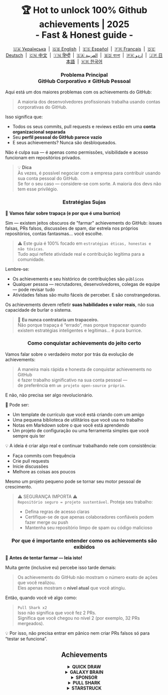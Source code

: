 <h1 align="center">
   🏆 Hot to unlock 100% Github achievements | 2025<br/>
   - Fast & Honest guide -
</h1>

<div align="center">
  <a href="README_UA.md">🇺🇦 Українська</a> &nbsp;|&nbsp;
  <a href="../README.md">🇬🇧 English</a> &nbsp;|&nbsp;
  <a href="README_ES.md">🇪🇸 Español</a> &nbsp;|&nbsp;
  <a href="README_FR.md">🇫🇷 Français</a> &nbsp;|&nbsp;
  <a href="README_DE.md">🇩🇪 Deutsch</a> &nbsp;|&nbsp;
  <a href="README_ZH.md">🇨🇳 中文</a> &nbsp;|&nbsp;
  <a href="README_HI.md">🇮🇳 हिन्दी</a> &nbsp;|&nbsp;
  <a href="README_AR.md">🇸🇦 العربية</a> &nbsp;|&nbsp;
  <a href="README_BN.md">🇧🇩 বাংলা</a> &nbsp;|&nbsp;
  <a href="README_UR.md">🇵🇰 اردو</a> &nbsp;|&nbsp;
  <a href="README_JP.md">🇯🇵 日本語</a> &nbsp;|&nbsp;
  <a href="README_KO.md">🇰🇷 한국어</a>
</div>
<h3 align="center">
   Problema Principal<br/>
   GitHub Corporativo ≠ GitHub Pessoal
</h3>

Aqui está um dos maiores problemas com os achievements do GitHub:

> A maioria dos desenvolvedores profissionais trabalha usando contas corporativas do GitHub.

Isso significa que:
- Todos os seus commits, pull requests e reviews estão em uma **conta organizacional separada**
- Seu **perfil pessoal do GitHub parece vazio**
- E seus achievements? Nunca são desbloqueados.

Não é culpa sua — é apenas como permissões, visibilidade e acesso funcionam em repositórios privados.

> 💡 **Dica**  
> Às vezes, é possível negociar com a empresa para contribuir usando sua conta pessoal do GitHub.  
> Se for o seu caso — considere-se com sorte. A maioria dos devs não tem esse privilégio.

<h3 align="center">Estratégias Sujas</h3>

🚫 <b>Vamos falar sobre trapaça (e por que é uma burrice)</b>

Sim — existem jeitos obscuros de "farmar" achievements do GitHub: issues falsas, PRs falsos, discussões de spam, dar estrela nos próprios repositórios, contas fantasmas… você escolhe.

> ⚠️ Este guia é 100% focado em <code>estratégias éticas, honestas e não tóxicas</code>.  
> Tudo aqui reflete atividade real e contribuição legítima para a comunidade.

Lembre-se:
- Os achievements e seu histórico de contribuições são <code>públicos</code>
- Qualquer pessoa — recrutadores, desenvolvedores, colegas de equipe — pode revisar tudo
- Atividades falsas são muito fáceis de perceber. E são constrangedoras.

Os achievements devem refletir <strong>suas habilidades e valor reais</strong>, não sua capacidade de burlar o sistema.

> 💬 <strong>Eu nunca contrataria um trapaceiro.</strong><br>
> Não porque trapaça é “errado”, mas porque trapacear quando existem estratégias inteligentes e legítimas… é pura burrice.

<h3 align="center">Como conquistar achievements do jeito certo</h3>

Vamos falar sobre o verdadeiro motor por trás da evolução de achievements:

> A maneira mais rápida e honesta de conquistar achievements no GitHub  
> é fazer trabalho significativo na sua conta pessoal —  
> de preferência em <code>um projeto open-source próprio</code>.

E não, não precisa ser algo revolucionário.

🎯 Pode ser:
- Um template de currículo que você está criando com um amigo
- Uma pequena biblioteca de utilitários que você usa no trabalho
- Notas em Markdown sobre o que você está aprendendo
- Um projeto de configuração ou uma ferramenta simples que você sempre quis ter

💡 A ideia é criar algo real e continuar trabalhando nele com consistência:
* Faça commits com frequência
* Crie pull requests
* Inicie discussões
* Melhore as coisas aos poucos

Mesmo um projeto pequeno pode se tornar seu motor pessoal de crescimento.

> ⚠️ SEGURANÇA IMPORTA ⚠️  
> <code>Repositório seguro = projeto sustentável</code>. Proteja seu trabalho:
> * Defina regras de acesso claras
> * Certifique-se de que apenas colaboradores confiáveis podem fazer merge ou push
> * Mantenha seu repositório limpo de spam ou código malicioso

<h3 align="center">Por que é importante entender como os achievements são exibidos</h3>

🧠 <b>Antes de tentar farmar — leia isto!</b>

Muita gente (inclusive eu) percebe isso tarde demais:

> Os achievements do GitHub não mostram o número exato de ações que você realizou.  
> Eles apenas mostram o <strong>nível atual</strong> que você atingiu.

Então, quando você vê algo como:

> <code>Pull Shark x2</code>  
> Isso não significa que você fez 2 PRs.  
> Significa que você chegou no nível 2 (por exemplo, 32 PRs mergeados).

💡 Por isso, não precisa entrar em pânico nem criar PRs falsos só para “testar se funciona”.

<h2 align="center">Achievements</h2>

<details>
    <summary align="center"><b>QUICK DRAW</b></summary>
<blockquote>Feche uma issue ou PR em até 5 minutos após criá-la.</blockquote>
<div align="center">
    <img src="../badges/quick-draw.png" alt="QuickDraw" width="140">
</div>

Vamos ser honestos — esse aqui é mais uma piada do que um feito 😅  
É tão fácil de conseguir que quase não conta… mas ei, ainda é um badge no seu perfil!

<ol>
    <li>Crie um pull request</li>
    <li>Feche-o imediatamente</li>
</ol>

<blockquote>
   <b>⚠️ Não precisa criar PRs falsos. ⚠️</b><br/>
   Basta fechar e reabrir qualquer PR real durante o trabalho — isso também conta.
</blockquote>
</details>

<details>
    <summary align="center"><b>GALAXY BRAIN</b></summary>
<blockquote>Tenha sua resposta marcada como aceita em uma GitHub Discussion.</blockquote>
<div align="center">
    <img src="../badges/galaxy-brain.png" alt="Galaxy Brain">
</div>

O Galaxy Brain recompensa pessoas que dão <strong>respostas realmente úteis</strong> em Discussões.  
Se o autor do tópico marcar sua resposta como aceita — o badge é seu.

Você pode totalmente farmar esse achievement no seu próprio repositório open-source.  
E mais do que legítimo — isso é uma <strong>boa prática</strong> para qualquer equipe.

Você vai aprender como:
<ul>
    <li>Manter a comunicação estruturada e fácil de encontrar</li>
    <li>Guardar decisões importantes de forma rastreável</li>
    <li>Manter sua equipe alinhada e ciente das conversas-chave</li>
</ul>

🚀 Houston, temos um problema! 🚀  
Mesmo que sua resposta seja correta e resolva o problema — raramente alguém a marca como aceita.  
Lembretes são ignorados, e você é deixado no vácuo. Cruel, mas real.

Em vez de depender de desconhecidos, tente isso:
> Farme Galaxy Brain em um <strong>ambiente controlado</strong>:
* Junte-se a amigos ou colegas
* Responda perguntas reais deles
* Peça que eles marquem sua resposta como aceita, se ela ajudou

`🧩 Estratégia 1: Resolva o problema de um amigo`

<ol>
    <li>Encontre repositórios públicos relacionados à sua stack</li>
    <li>Verifique se as Discussões estão ativadas</li>
    <li>Quando alguém próximo te perguntar algo que você sabe — ajude</li>
    <li>Depois disso, faça o seguinte:
         <ul>
            <li>Peça para essa pessoa abrir uma Discussion com um breve contexto que você forneceu</li>
            <li>Responda lá com a mesma explicação</li>
            <li>Peça que ela marque sua resposta como aceita</li>
         </ul>
    </li>
</ol>

✅ Essa estratégia é honesta, útil, e cria recursos duradouros para a comunidade.

`🛠️ Estratégia 2: Use Discussões no seu próprio repositório`

Se você mantém um projeto open-source, <code>mova discussões importantes para o GitHub Discussions</code>.

1. Ative Discussions nas configurações do repositório
2. Sempre que surgir uma decisão ou debate — abra um tópico público
3. Dê respostas claras e construtivas que ajudem na decisão
4. Se outra pessoa iniciar o tópico — ela poderá marcar sua resposta como aceita

✅ Essa estratégia:
- Constrói um histórico transparente de decisões
- Mostra liderança e iniciativa
- Mantém a equipe alinhada
- E sim — te dá o badge!
</details>

<details>
    <summary align="center"><b>SPONSOR</b></summary>
<blockquote>🐺 Jogue uma moeda para o seu bruxo</blockquote>
<div align="center">
    <img src="../badges/sponsor.png" alt="Sponsor" width="140">
</div>

Apoie financeiramente um desenvolvedor ou projeto open-source via GitHub Sponsors.

<div align="center">
   <br/>
   Para ganhar esse badge, basta doar para qualquer iniciativa open-source.<br/>
   Pode ser uma ferramenta que você usa todos os dias.<br/>
   Pode ser um repositório que salvou seu final de semana.<br/>
   Ou talvez seja um dev que você realmente admira.<br/>
   <br/>
</div>

💡 Mesmo uma pequena doação faz uma grande diferença. Ela demonstra gratidão, respeito e mantém o espírito do open-source vivo.

> ❤️ Se este guia te ajudou — sinta-se à vontade para `patrocinar este repositório`.  
> É a melhor forma de dizer “obrigado” pelo esforço.
</details>

<details>
    <summary align="center"><b>PULL SHARK</b></summary>
<blockquote>Tenha seu pull request mergeado por outra pessoa.</blockquote>
<div align="center">
    <img src="../badges/pull-shark.png" alt="Pull Shark">
</div>

A forma mais fácil de começar é trabalhar em um projeto open-source próprio — algo que já falamos acima.  
Basta criar pull requests reais e úteis e pedir para seus colaboradores revisarem e fazerem o merge.

⭐ Esse é o achievement que mais <strong>impulsiona suas habilidades</strong> no GitHub — ele te força a escrever código limpo, testável e fácil de revisar.

> 💡 **Dica 0: Faça PRs pequenos e atômicos**  
Muitos iniciantes caem na armadilha dos “mega PRs”: colocando tudo em um único pull request gigante.  
Mas para conquistar o Pull Shark (e evoluir como dev), você precisa escrever PRs pequenos e objetivos:  
<code>bem definidos, fáceis de ler, revisar e testar</code>.  
Não é só pelo badge — <strong>é como os profissionais trabalham</strong>.

> 🤝 **Dica 1: Conquiste “Pair Extraordinaire” ao mesmo tempo**  
> Faça pair programming com um colega. Codem juntos, revisem código um do outro.  
> Use a tag <code>Co-authored-by:</code> para mostrar o esforço colaborativo.  
> Assim vocês progridem em dois achievements de uma vez — jogada inteligente!

> 🎯 **Dica 2: Dê YOLOs de presente**  
> Se você criou um PR pequeno e seguro — deixe seu colega fazer o merge <em>sem review</em>, para que ele desbloqueie o badge YOLO.  
> Você entrega valor, ele ganha um achievement. <code>ganha-ganha</code>!
</details>

<details>
    <summary align="center"><b>STARSTRUCK</b></summary>
<blockquote>Crie um repositório que receba um grande número de estrelas.</blockquote>
<div align="center">
    <img src="../badges/starstruck.png" alt="Starstruck">
</div>

Este é um dos achievements mais difíceis e respeitados no GitHub.  
Ele reflete seu impacto real na comunidade e não pode ser conquistado com ações rotineiras.  
Recrutadores e devs levam isso a sério.

Não há checklist ou atalho para desbloquear este aqui —  
Você precisa identificar um problema real da comunidade… e resolvê-lo. Só isso.

🎯 Eu vejo dois caminhos realistas:

<ol>
    <li><strong>Criar um produto de software</strong><br>
        Vamos ser sinceros — isso exige habilidades excepcionais e anos de experiência para identificar o problema certo.  
        Provavelmente não será seu primeiro repositório.
    </li>
    <li><strong>Criar um repositório com valor real em forma de recurso</strong><br>
        Por exemplo: um guia bem escrito, um config starter útil, uma pequena ferramenta CLI ou até uma lista curada de ferramentas (awesome list).
    </li>
</ol>

<blockquote><strong>⭐ Dá uma estrelinha aí, mano! ⭐</strong><br>
Este repositório é um ótimo exemplo de um recurso feito para ajudar a comunidade.  
Se este guia te ajudou — deixa uma estrela 🫡
</blockquote>

---

### 🧠 Como encontrar uma ideia digna de estrelas?

Foque na dor. Aprenda a percebê-la. Aqui vão algumas dicas:

1. **Google autocomplete** — veja o que as pessoas pesquisam:  
   `"github how to..."`, `"vite storybook setup..."` etc.

2. **Issues & Discussions** em frameworks que você usa:  
   Se alguém pede algo e aquilo recebe muitos 👍 — é uma necessidade real.

3. **Preste atenção à frustração** — toda vez que alguém (ou você) diz:  
   *“Isso é um saco!”* ou *“Poxa, queria que isso existisse…”* — isso é um sinal.

Depois é simples: **crie a solução**.  
Organize num repositório limpo, com um README claro — e compartilhe!

</details>
